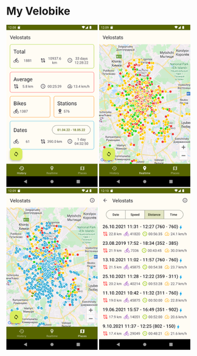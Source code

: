 # My Velobike
<p>
  <img src="art/Screen1.png" width="240">
  <img src="art/Screen2.png" width="240">
  <img src="art/Screen3.png" width="240">
  <img src="art/Screen4.png" width="240">
</p>
